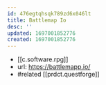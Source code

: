 ```yaml
---
id: 476egtqhsqk789zd6x046lt
title: Battlemap Io
desc: ''
updated: 1697001852776
created: 1697001852776
---
```


- [[c.software.rpg]]
- url: https://battlemapp.io/
- #related [[prdct.questforge]]